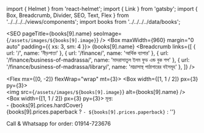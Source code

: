 import { Helmet } from 'react-helmet';
import { Link } from 'gatsby';
import { Box, Breadcrumb, Divider, SEO, Text, Flex } from '../../../../views/components';
import books from '../../../../data/books';

<SEO pageTitle={books[9].name} seoImage={`/assets/images/${books[9].image}`} />
<Box maxWidth={960} margin="0 auto" padding={{ xs: 3, sm: 4 }}>
<Text variant="h2" textAlign="center">
{books[9].name}
</Text>
<Divider />
<Breadcrumb
links={[
{ url: '/', name: 'নীড়পাতা' },
{ url: '/finance/', name: 'আর্থিক ব্যাপার' },
{ url: '/finance/business-of-madrassa/', name: 'মাদরাসাতুল ইলম ফুড এন্ড বুক শপ' },
{ url: '/finance/business-of-madrassa/library/', name: 'মাদ্রাসাস্থ পাঠাগারের বইসমূহ' },
]}
/>
<Divider />

<Flex mx={[0, -2]} flexWrap="wrap" mt={3}>
<Box width={[1, 1 / 2]} px={3} py={3}>  
 <img src={`/assets/images/${books[9].image}`} alt={books[9].name} />
</Box>
<Box width={[1, 1 / 2]} px={3} py={3}>
<Text variant="raw" html={books[9].description} />
<Text>
মূল্য: <br /> - {books[9].prices.hardCover} <br />
{books[9].prices.paperback ? `- ${books[9].prices.paperback}` : ''}
</Text>
</Box>
</Flex>

<Text mt={3} textAlign="center" fontWeight="bold">
Call & Whatsapp for order: 01914-723676
</Text>

</Box>
